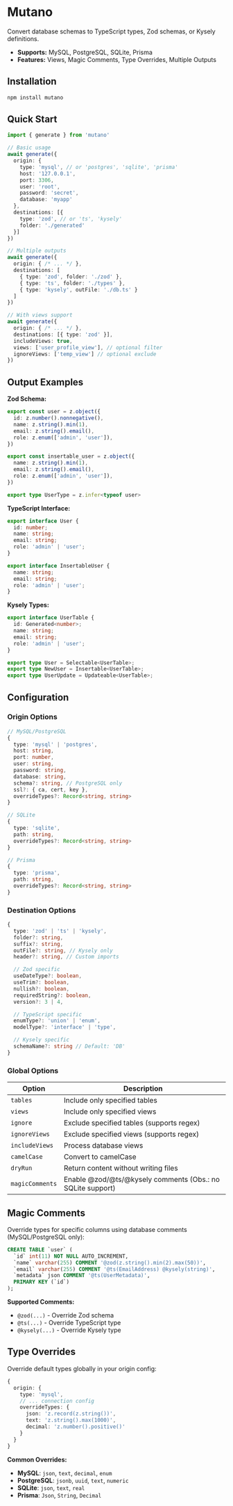 # Mutano

Convert database schemas to TypeScript types, Zod schemas, or Kysely definitions.

- **Supports:** MySQL, PostgreSQL, SQLite, Prisma 
- **Features:** Views, Magic Comments, Type Overrides, Multiple Outputs

## Installation

```bash
npm install mutano
```

## Quick Start

```typescript
import { generate } from 'mutano'

// Basic usage
await generate({
  origin: {
    type: 'mysql', // or 'postgres', 'sqlite', 'prisma'
    host: '127.0.0.1',
    port: 3306,
    user: 'root',
    password: 'secret',
    database: 'myapp'
  },
  destinations: [{
    type: 'zod', // or 'ts', 'kysely'
    folder: './generated'
  }]
})

// Multiple outputs
await generate({
  origin: { /* ... */ },
  destinations: [
    { type: 'zod', folder: './zod' },
    { type: 'ts', folder: './types' },
    { type: 'kysely', outFile: './db.ts' }
  ]
})

// With views support
await generate({
  origin: { /* ... */ },
  destinations: [{ type: 'zod' }],
  includeViews: true,
  views: ['user_profile_view'], // optional filter
  ignoreViews: ['temp_view'] // optional exclude
})
```

## Output Examples

**Zod Schema:**
```typescript
export const user = z.object({
  id: z.number().nonnegative(),
  name: z.string().min(1),
  email: z.string().email(),
  role: z.enum(['admin', 'user']),
})

export const insertable_user = z.object({
  name: z.string().min(1),
  email: z.string().email(),
  role: z.enum(['admin', 'user']),
})

export type UserType = z.infer<typeof user>
```

**TypeScript Interface:**
```typescript
export interface User {
  id: number;
  name: string;
  email: string;
  role: 'admin' | 'user';
}

export interface InsertableUser {
  name: string;
  email: string;
  role: 'admin' | 'user';
}
```

**Kysely Types:**
```typescript
export interface UserTable {
  id: Generated<number>;
  name: string;
  email: string;
  role: 'admin' | 'user';
}

export type User = Selectable<UserTable>;
export type NewUser = Insertable<UserTable>;
export type UserUpdate = Updateable<UserTable>;
```

## Configuration

### Origin Options
```typescript
// MySQL/PostgreSQL
{
  type: 'mysql' | 'postgres',
  host: string,
  port: number,
  user: string,
  password: string,
  database: string,
  schema?: string, // PostgreSQL only
  ssl?: { ca, cert, key },
  overrideTypes?: Record<string, string>
}

// SQLite
{
  type: 'sqlite',
  path: string,
  overrideTypes?: Record<string, string>
}

// Prisma
{
  type: 'prisma',
  path: string,
  overrideTypes?: Record<string, string>
}
```

### Destination Options
```typescript
{
  type: 'zod' | 'ts' | 'kysely',
  folder?: string,
  suffix?: string,
  outFile?: string, // Kysely only
  header?: string, // Custom imports

  // Zod specific
  useDateType?: boolean,
  useTrim?: boolean,
  nullish?: boolean,
  requiredString?: boolean,
  version?: 3 | 4,

  // TypeScript specific
  enumType?: 'union' | 'enum',
  modelType?: 'interface' | 'type',

  // Kysely specific
  schemaName?: string // Default: 'DB'
}
```

### Global Options
| Option | Description |
|--------|-------------|
| `tables` | Include only specified tables |
| `views` | Include only specified views |
| `ignore` | Exclude specified tables (supports regex) |
| `ignoreViews` | Exclude specified views (supports regex) |
| `includeViews` | Process database views |
| `camelCase` | Convert to camelCase |
| `dryRun` | Return content without writing files |
| `magicComments` | Enable @zod/@ts/@kysely comments (Obs.: no SQLite support) |

## Magic Comments

Override types for specific columns using database comments (MySQL/PostgreSQL only):

```sql
CREATE TABLE `user` (
  `id` int(11) NOT NULL AUTO_INCREMENT,
  `name` varchar(255) COMMENT '@zod(z.string().min(2).max(50))',
  `email` varchar(255) COMMENT '@ts(EmailAddress) @kysely(string)',
  `metadata` json COMMENT '@ts(UserMetadata)',
  PRIMARY KEY (`id`)
);
```

**Supported Comments:**
- `@zod(...)` - Override Zod schema
- `@ts(...)` - Override TypeScript type
- `@kysely(...)` - Override Kysely type

## Type Overrides

Override default types globally in your origin config:

```typescript
{
  origin: {
    type: 'mysql',
    // ... connection config
    overrideTypes: {
      json: 'z.record(z.string())',
      text: 'z.string().max(1000)',
      decimal: 'z.number().positive()'
    }
  }
}
```

**Common Overrides:**
- **MySQL**: `json`, `text`, `decimal`, `enum`
- **PostgreSQL**: `jsonb`, `uuid`, `text`, `numeric`
- **SQLite**: `json`, `text`, `real`
- **Prisma**: `Json`, `String`, `Decimal`